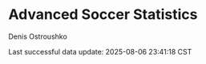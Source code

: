 # Advanced Soccer Statistics
Denis Ostroushko

<!-- gfm -->

Last successful data update: 2025-08-06 23:41:18 CST
